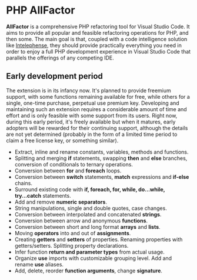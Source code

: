 # PHP AllFactor

**AllFactor** is a comprehensive PHP refactoring tool for Visual Studio Code. It aims to provide all popular and feasible refactoring operations for PHP, and then some. The main goal is that, coupled with a code intelligence solution like [Intelephense](https://marketplace.visualstudio.com/items?itemName=bmewburn.vscode-intelephense-client), they should provide practically everything you need in order to enjoy a full PHP development experience in Visual Studio Code that parallels the offerings of any competing IDE.

## Early development period

The extension is in its infancy now. It's planned to provide freemium support, with some functions remaining available for free, while others for a single, one-time purchase, perpetual use premium key. Developing and maintaining such an extension requires a considerable amount of time and effort and is only feasible with some support from its users. Right now, during this early period, it's freely available but when it matures, early adopters will be rewarded for their continuing support, although the details are not yet determined (probably in the form of a limited time period to claim a free license key, or something similar).

* Extract, inline and rename constants, variables, methods and functions.
* Splitting and merging **if** statements, swapping **then** and **else** branches, conversion of conditionals to ternary operations.
* Conversion between **for** and **foreach** loops.
* Conversion between **switch** statements, **match** expressions and **if-else** chains.
* Surround existing code with **if, foreach, for, while, do...while, try...catch** statements.
* Add and remove **numeric separators**.
* String manipulations, single and double quotes, case changes.
* Conversion between interpolated and concatenated **strings**.
* Conversion between arrow and anonymous **functions**.
* Conversion between short and long format **arrays** and **lists**.
* Moving **operators** into and out of **assignments**.
* Creating **getters** and **setters** of properties. Renaming properties with getters/setters. Splitting property declarations.
* Infer function **return and parameter types** from actual usage.
* Organize **use** imports with customizable grouping level. Add and rename **use** aliases.
* Add, delete, reorder **function arguments**, change **signature**.
